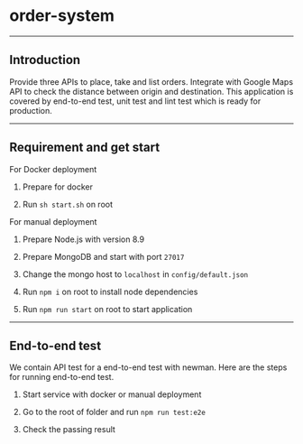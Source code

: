 # order-system

---

## Introduction

Provide three APIs to place, take and list orders. Integrate with Google Maps API to check the distance between origin and destination. This application is covered by end-to-end test, unit test and lint test which is ready for production.

---

## Requirement and get start

For Docker deployment

1. Prepare for docker

2. Run `sh start.sh` on root

For manual deployment

1. Prepare Node.js with version 8.9

2. Prepare MongoDB and start with port `27017`

3. Change the mongo host to `localhost` in `config/default.json`

4. Run `npm i` on root to install node dependencies

5. Run `npm run start` on root to start application

---

## End-to-end test

We contain API test for a end-to-end test with newman. Here are the steps for running end-to-end test.

1. Start service with docker or manual deployment

2. Go to the root of folder and run `npm run test:e2e`

3. Check the passing result
